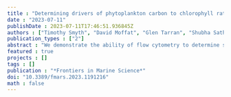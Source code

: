```yaml
---
title : "Determining drivers of phytoplankton carbon to chlorophyll ratio at Atlantic Basin scale"
date : "2023-07-11"
publishDate : 2023-07-11T17:46:51.936845Z
authors : ["Timothy Smyth", "David Moffat", "Glen Tarran", "Shubha Sathyendranath", "François Ribalet", "John Casey"]
publication_types : ["2"]
abstract : "We demonstrate the ability of flow cytometry to determine species specific cellular carbon and chlorophyll content in vivo by using laboratory cultures of phytoplankton encompassing a wide range of cell sizes. When applied to the large Atlantic Meridional Transect flow cytometry dataset, we reveal patterns in the species-specific phytoplankton carbon (C), chlorophyll (Chl) and C:Chl ratio. For Prochlorococcus the range of C:Chl is between 2 – 604; for Synechococcus 0.5 – 558. Using a Random Forest machine learning approach, we show that predictability of phytoplankton C:Chl, dominated by the prevalence of Prochlorococcus, is largely driven by silicate and nitrite concentration in the Atlantic Ocean."
featured : true
projects : []
tags : []
publication : "*Frontiers in Marine Science*"
doi: "10.3389/fmars.2023.1191216"
math : false
---
```



